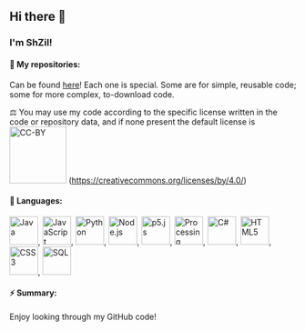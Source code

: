 ## Hi there 👋
### I'm ShZil!

#### 🔭 My repositories:
Can be found [here](https://github.com/ShZil?tab=repositories)!
Each one is special. Some are for simple, reusable code; some for more complex, to-download code.

⚖️ You may use my code according to the specific license written in the code or repository data, and if none present the default license is
<img src="https://mirrors.creativecommons.org/presskit/buttons/88x31/png/by.png" alt="CC-BY" width="100"> (https://creativecommons.org/licenses/by/4.0/)

#### 💬 Languages:
<img src="https://upload.wikimedia.org/wikipedia/en/3/30/Java_programming_language_logo.svg"
alt="Java"
height="50"/>,
<img src="https://miro.medium.com/max/720/1*LjR0UrFB2a__5h1DWqzstA.png"
alt="JavaScript"
height="50"/>,
<img src="https://camo.githubusercontent.com/91de473fa3f2f749a56effc3e64f1049d108251f/68747470733a2f2f75706c6f61642e77696b696d656469612e6f72672f77696b6970656469612f636f6d6d6f6e732f7468756d622f632f63332f507974686f6e2d6c6f676f2d6e6f746578742e7376672f37363870782d507974686f6e2d6c6f676f2d6e6f746578742e7376672e706e67" alt="Python" width="50"/>,
<img src="https://i.dlpng.com/static/png/511529_preview.png"
alt="Node.js"
height="50"/>,
<img src="https://miro.medium.com/max/300/1*h9G7gjWQeQVwqkbhHVvOQg.png"
alt="p5.js"
height="50"/>,
<img src="https://upload.wikimedia.org/wikipedia/commons/2/2e/Processing_3_logo.png"
alt="Processing"
height="50"/>,
<img src="https://pluralsight.imgix.net/paths/path-icons/csharp-e7b8fcd4ce.png"
alt="C#"
height="50"/>, <img src="https://upload.wikimedia.org/wikipedia/commons/thumb/6/61/HTML5_logo_and_wordmark.svg/1200px-HTML5_logo_and_wordmark.svg.png"
alt="HTML5"
height="50"/>, <img src="https://upload.wikimedia.org/wikipedia/commons/thumb/d/d5/CSS3_logo_and_wordmark.svg/1200px-CSS3_logo_and_wordmark.svg.png"
alt="CSS3"
height="50"/>, <img src="https://cloudblogs.microsoft.com/uploads/prod/sites/32/2020/05/SQL.png"
alt="SQL"
height="50"/>

#### ⚡ Summary:
Enjoy looking through my GitHub code!
